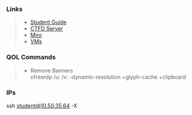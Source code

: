 ### Links

>- [Student Guide](https://net.cybbh.io/public/networking/latest/index.html)  
>- [CTFD Server](http://networking-ctfd-1.server.vta:8000/resources)  
>- [Miro](https://miro.com/app/board/o9J_klSqCSY=/)  
>- [VMs](https://vta.cybbh.space/horizon/project/instances/?action=row_update&table=instances&obj_id=c6748ee3-2535-41ec-9094-b6fcb22f5f9e)  

### QOL Commands
>- Remove Banners  
>   xfreerdp /u:<username> /v:<ip> -dynamic-resolution +glyph-cache +clipboard
  
### IPs
ssh student@10.50.35.64 -X
